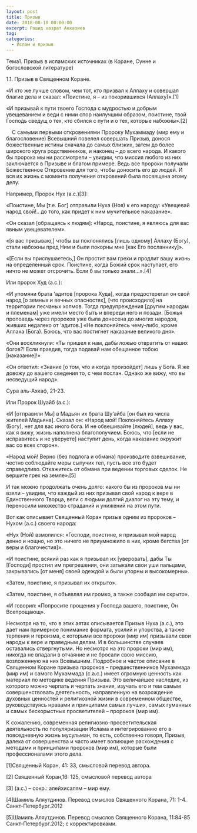```yaml
---
layout: post
title: Призыв
date: 2018-08-10 00:00:00
excerpt: Рашид хазрат Акказиев
tag:
categories:
  - Ислам и призыв
---
```


Тема1. Призыв в исламских источниках (в Коране, Сунне и богословской литературе)

1.1. Призыв в Священном Коране.

«И кто же лучше словом, чем тот, кто призвал к Аллаху и совершал благие дела и сказал: «Поистине, я – из покорившихся (Аллаху)».[1]

«И призывай к пути твоего Господа с мудростью и добрым увещеванием и веди с ними спор наилучшим образом, поистине, твой Господь сведущ о тех, кто сбился с пути и о тех, которые набожны».[2]

    С самыми первыми откровениями Пророку Мухаммаду (мир ему и благословение) Всевышний повелел совершать Призыв, донося божественные истины сначала до самых близких, затем до более широкого круга родственников, и наконец – до всего народа. И какого бы пророка мы ни рассмотрели – увидим, что миссия любого из них заключается в Призыве и благом примере. Ведь все пророки получали Божественное Откровение для того, чтобы доносить его до людей. И вся их жизнь с момента получения откровений была посвящена этому делу.

Например, Пророк Нух (а.с.)[3]:

«Поистине, Мы [т.е. Бог] отправили Нуха (Ноя) к его народу: «Увещевай народ свой!.. до того, как придет к ним мучительное наказание».

«Он сказал [обращаясь к людям]: «Народ, поистине, я являюсь для вас явным увещевателем».

«[я вас призываю,] чтобы вы поклонялись [лишь одному] Аллаху (Богу), стали набожны пред Ним и были покорны мне [как Его посланнику]».

«[Если вы прислушаетесь,] Он простит вам грехи и продлит вашу жизнь на определенный срок. Поистине, когда Божий срок наступает, его ничто не может отсрочить. Если б вы только знали…».[4]

Или пророк Худ (а.с.):

«И упомяни брата ‘адитов [пророка Худа], когда предостерегал он свой народ [о земных и вечных опасностях], [что происходило] на территории песчаных холмов. Тогда предупреждения [другим народам и племенам] уже имели место быть и впереди него и позади. [Божья проповедь через пророков уже была донесена до многих народов, живших недалеко от ‘адитов.] «Не поклоняйтесь чему-либо, кроме Аллаха (Бога). Боюсь, что вас постигнет наказание великого дня».

«Они воскликнули: «Ты пришел к нам, дабы ложью отвратить от наших богов?! Если правдив, тогда подавай нам обещанное тобою [наказание]!»

«Он ответил: «Знание [о том, что и когда произойдет] лишь у Бога. Я же довожу до вашего сведения то, с чем послан. Однако же вижу, что вы несведущий народ».

Сура аль-Ахкаф, 21-23.

Или Пророк Шуайб (а.с.):

«И [отправили Мы] в Мадьян их брата Шу‘айба [он был из числа жителей Мадьяна]. Сказал он: «Народ мой! Поклоняйтесь Аллаху (Богу), нет для вас иного бога. И не обвешивайте [людей], ведь у вас, как я вижу, жизнь наполнена благополучием. Боюсь, что [если не исправитесь и не уверуете] наступит день, когда наказание окружит вас со всех сторон».

«Народ мой! Верно (без подлога и обмана) производите взвешивание, честно соблюдайте меры сыпучих тел, пусть все это будет справедливо. Откажитесь от обмана при ведении торговых сделок. Не вершите грех на земле».[5]

И так можно продолжать очень долго: какого бы из пророков мы ни взяли – увидим, что каждый из них призывал свой народ к вере в Единственного Творца, вели с людьми долгий диалог на эту тему, и переносили множество страданий и унижений на этом пути.

Вот как описывает Священный Коран призыв одним из пророков – Нухом (а.с.) своего народа:

«Нух (Ной) взмолился: «Господи, поистине, я призывал мой народ денно и нощно, но это ничего не приумножило в них, кроме бегства [от веры и благочестия]».

«И поистине, всякий раз как я призывал их [уверовать], дабы Ты [Господи] простил им прегрешения, они затыкали свои уши пальцами, закрывались [от меня] своей одеждой и были упорны и высокомерны».

«Затем, поистине, я призывал их открыто».

«Затем, поистине, я объявлял им громко, а также сообщал им скрыто».

«И говорил: «Попросите прощения у Господа вашего, поистине, Он Всепрощающ».

Несмотря на то, что в этих аятах описывается Призыв Нуха (а.с.), это дает нам примерное понимание формата, усилий и упорства, а также терпения и героизма, с которыми все пророки (мир им) призывали свои народы к вере и праведным делам. И в большинстве случаев оставались отвергнутыми. Но несмотря на это пророки (мир им), никогда не впадали в отчаяние и не бросали свою миссию, возложенную на них Всевышним. Подробное и частое описание в Священном Коране призыва пророков – предшественников Мухаммада (мир им) и самого Мухаммада (с.а.с.) имеет огромную ценность как материал по методике ведения Призыва. Это величайшее наследие, из которого можно черпать и черпать знания, изучать его и тем самым совершенствовать деятельность, направленную на возрождение духовных ценностей и религиозной жизни в современном обществе, руководствуясь нравами и принципами самых лучших, самых гуманных и самых бескорыстных просветителей – пророков (мир им).

К сожалению, современная религиозно-просветительская деятельность по популяризации Ислама и интегрированию его в повседневную жизнь мусульман, то есть, собственно говоря, Призыв, далека от совершенства и часто имеет вопиющие расхождения с методами и принципами пророков (мир им), которые были профессионалами этого дела.

[1]Священный Коран, 41: 33, смысловой перевод автора.

[2] Священный Коран,16: 125, смысловой перевод автора

[3] (а.с.) – сокр.: алейхисалям – мир ему.

[4]Шамиль Аляутдинов. Перевод смыслов Священного Корана, 71: 1-4. Санкт-Петербург.2012

[5]Шамиль Аляутдинов. Перевод смыслов Священного Корана, 11:84-85 Санкт-Петербург.2012; с корректировками.